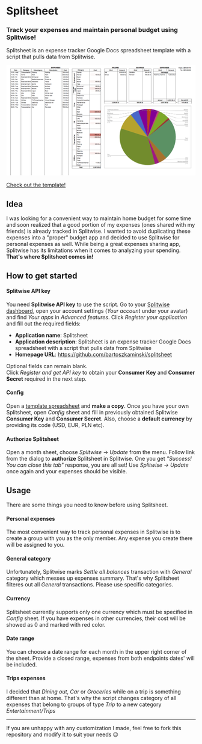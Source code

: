 # Splitsheet

### Track your expenses and maintain personal budget using Splitwise!
Splitsheet is an expense tracker Google Docs spreadsheet template with a script that pulls data from Splitwise.

![Splitsheet screenshot](Screens/month_sheet.png)

[Check out the template!](https://docs.google.com/spreadsheets/d/1jmyvqq2Z8VQJNCVITOizY_Dmv4KzZcVXAnBq0fPWM_4/edit?usp=sharing)

## Idea
I was looking for a convenient way to maintain home budget for some time and soon realized that a good portion of my expenses (ones shared with my friends) is already tracked in Splitwise. I wanted to avoid duplicating these expenses into a "proper" budget app and decided to use Splitwise for personal expenses as well. While being a great expenses sharing app, Splitwise has its limitations when it comes to analyzing your spending. **That's where Splitsheet comes in!**

## How to get started

#### Splitwise API key
You need **Splitwise API key** to use the script. Go to your [Splitwise dashboard](https://secure.splitwise.com/#/dashboard), open your account settings (*Your account* under your avatar) and find *Your apps* in *Advanced features*. Click *Register your application* and fill out the required fields:
- **Application name**: Splitsheet
- **Application description**: Splitsheet is an expense tracker Google Docs spreadsheet with a script that pulls data from Splitwise
- **Homepage URL**: https://github.com/bartoszkaminski/splitsheet

Optional fields can remain blank.  
Click *Register and get API key* to obtain your **Consumer Key** and **Consumer Secret** required in the next step.

#### Config
Open a [template spreadsheet](https://docs.google.com/spreadsheets/d/1jmyvqq2Z8VQJNCVITOizY_Dmv4KzZcVXAnBq0fPWM_4/edit?usp=sharing) and **make a copy**. Once you have your own Splitsheet, open *Config* sheet and fill in previously obtained Splitwise **Consumer Key** and **Consumer Secret**. Also, choose a **default currency** by providing its code (USD, EUR, PLN etc).

#### Authorize Splitsheet
Open a month sheet, choose *Splitwise* -> *Update* from the menu. Follow link from the dialog to **authorize** Splitsheet in Splitwise. One you get *"Success! You can close this tab"* response, you are all set! Use *Splitwise* -> *Update* once again and your expenses should be visible.

## Usage
There are some things you need to know before using Splitsheet.

#### Personal expenses
The most convenient way to track personal expenses in Splitwise is to create a group with you as the only member. Any expense you create there will be assigned to you.

#### General category
Unfortunately, Splitwise marks *Settle all balances* transaction with *General* category which messes up expenses summary. That's why Splitsheet filteres out all *General* transactions. Please use specific categories.

#### Currency
Splitsheet currently supports only one currency which must be specified in *Config* sheet. If you have expenses in other currencies, their cost will be showed as 0 and marked with red color.

#### Date range
You can choose a date range for each month in the upper right corner of the sheet. Provide a closed range, expenses from both endpoints dates' will be included.

#### Trips expenses
I decided that *Dining out*, *Car* or *Groceries* while on a trip is something different than at home. That's why the script changes category of all expenses that belong to groups of type *Trip* to a new category *Entertainment/Trips*

---
If you are unhappy with any customization I made, feel free to fork this repository and modify it to suit your needs 😉
